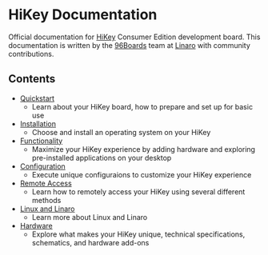 # HiKey Documentation

Official documentation for [HiKey](https://www.96boards.org/products/ce/hikey/) Consumer Edition development board. This documentation is written by the [96Boards](https://www.96boards.org) team at [Linaro](http://www.linaro.org) with community contributions.

## Contents

- [Quickstart](https://github.com/96boards/documentation/blob/master/hikey/CONTENTS/QUICKSTART/README.md)
   - Learn about your HiKey board, how to prepare and set up for basic use
- [Installation](https://github.com/96boards/documentation/blob/master/hikey/CONTENTS/INSTALLATION/README.md)
   - Choose and install an operating system on your HiKey
- [Functionality](https://github.com/96boards/documentation/blob/master/hikey/CONTENTS/FUNCTIONALITY/README.md)
   - Maximize your HiKey experience by adding hardware and exploring pre-installed applications on your desktop
- [Configuration](https://github.com/96boards/documentation/blob/master/hikey/CONTENTS/CONFIGURATION/README.md)
   - Execute unique configuraions to customize your HiKey experience
- [Remote Access](https://github.com/96boards/documentation/blob/master/hikey/CONTENTS/REMOTE-ACCESS/README.md)
   - Learn how to remotely access your HiKey using several different methods
- [Linux and Linaro](https://github.com/96boards/documentation/blob/master/hikey/CONTENTS/LINUX-AND-LINARO/README.md)
   - Learn more about Linux and Linaro
- [Hardware](https://github.com/96boards/documentation/blob/master/hikey/CONTENTS/HARDWARE/README.md)
   - Explore what makes your HiKey unique, technical specifications, schematics, and hardware add-ons
